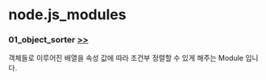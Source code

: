 # node.js_modules

### 01_object_sorter [>>](./01_object_sorter)
객체들로 이루어진 배열을 속성 값에 따라 조건부 정렬할 수 있게 해주는 Module 입니다.